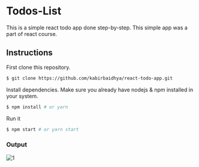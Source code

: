 # Todos-List

This is a simple react todo app done step-by-step. This simple app was a part of react course.

## Instructions
First clone this repository.
```bash
$ git clone https://github.com/kabirbaidhya/react-todo-app.git
```
Install dependencies. Make sure you already have nodejs & npm installed in your system.
```bash
$ npm install # or yarn
```
Run it
```bash
$ npm start # or yarn start
```

### Output 
![1](https://github.com/Gopi1422/React-Project/edit/main/output/1.png)

